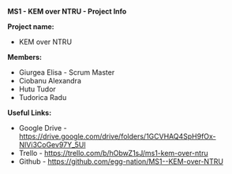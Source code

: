 **MS1 - KEM over NTRU - Project Info**

**Project name:**
- KEM over NTRU

**Members:**
- Giurgea Elisa - Scrum Master
- Ciobanu Alexandra
- Hutu Tudor
- Tudorica Radu

**Useful Links:**
- Google Drive - https://drive.google.com/drive/folders/1GCVHAQ4SpH9fOx-NIVi3CoGev97Y_5Ul
- Trello - https://trello.com/b/hObwZ1sJ/ms1-kem-over-ntru
- Github - https://github.com/egg-nation/MS1--KEM-over-NTRU
